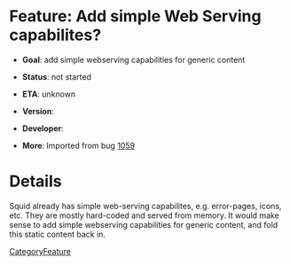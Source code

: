 # Feature: Add simple Web Serving capabilites?

  - **Goal**: add simple webserving capabilities for generic content

  - **Status**: not started

  - **ETA**: unknown

  - **Version**:

  - **Developer**:

  - **More**: Imported from bug
    [1059](https://bugs.squid-cache.org/show_bug.cgi?id=1059#)

# Details

Squid already has simple web-serving capabilites, e.g. error-pages,
icons, etc. They are mostly hard-coded and served from memory. It would
make sense to add simple webserving capabilities for generic content,
and fold this static content back in.

[CategoryFeature](https://wiki.squid-cache.org/Features/SimpleWebServer/CategoryFeature#)

